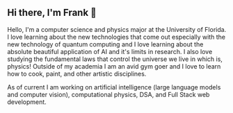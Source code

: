 ## Hi there, I'm Frank 👋

Hello, I'm a computer science and physics major at the University of Florida. I love learning about the new technologies that come out especially with the new technology of quantum computing and I love learning about the absolute beautiful application of AI and it's limits in research. I also love studying the fundamental laws that control the universe we live in which is, physics! Outside of my academia I am an avid gym goer and I love to learn how to cook, paint, and other artistic disciplines.

As of current I am working on artificial intelligence (large language models and computer vision), computational physics, DSA, and Full Stack web development.
<!--
**Wizzarddude305/Wizzarddude305** is a ✨ _special_ ✨ repository because its `README.md` (this file) appears on your GitHub profile.

Here are some ideas to get you started:

- 🔭 I’m currently working on ...
- 🌱 I’m currently learning ...
- 👯 I’m looking to collaborate on ...
- 🤔 I’m looking for help with ...
- 💬 Ask me about ...
- 📫 How to reach me: ...
- 😄 Pronouns: ...
- ⚡ Fun fact: ...
-->

 
